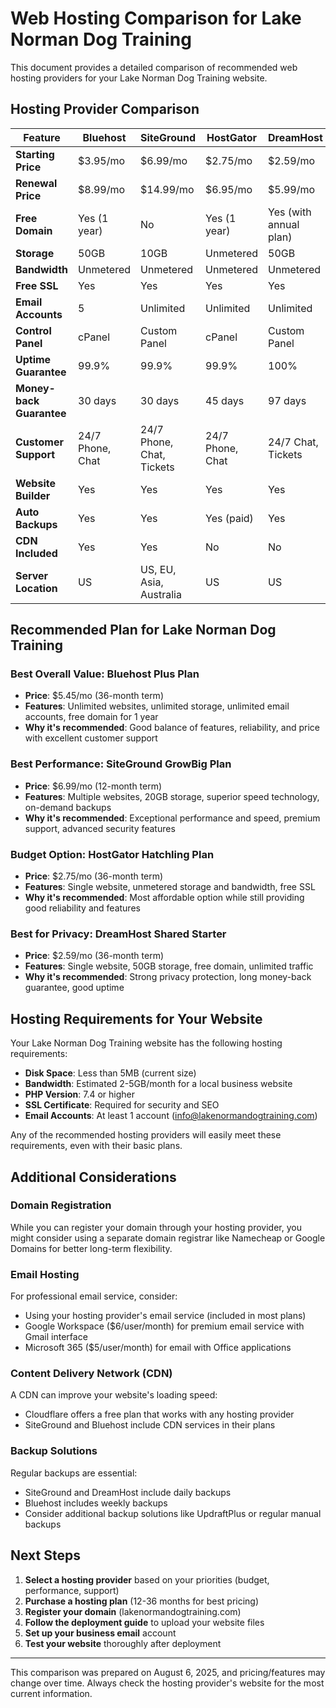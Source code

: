# Web Hosting Comparison for Lake Norman Dog Training

This document provides a detailed comparison of recommended web hosting providers for your Lake Norman Dog Training website.

## Hosting Provider Comparison

| Feature | Bluehost | SiteGround | HostGator | DreamHost |
|---------|----------|------------|-----------|-----------|
| **Starting Price** | $3.95/mo | $6.99/mo | $2.75/mo | $2.59/mo |
| **Renewal Price** | $8.99/mo | $14.99/mo | $6.95/mo | $5.99/mo |
| **Free Domain** | Yes (1 year) | No | Yes (1 year) | Yes (with annual plan) |
| **Storage** | 50GB | 10GB | Unmetered | 50GB |
| **Bandwidth** | Unmetered | Unmetered | Unmetered | Unmetered |
| **Free SSL** | Yes | Yes | Yes | Yes |
| **Email Accounts** | 5 | Unlimited | Unlimited | Unlimited |
| **Control Panel** | cPanel | Custom Panel | cPanel | Custom Panel |
| **Uptime Guarantee** | 99.9% | 99.9% | 99.9% | 100% |
| **Money-back Guarantee** | 30 days | 30 days | 45 days | 97 days |
| **Customer Support** | 24/7 Phone, Chat | 24/7 Phone, Chat, Tickets | 24/7 Phone, Chat | 24/7 Chat, Tickets |
| **Website Builder** | Yes | Yes | Yes | Yes |
| **Auto Backups** | Yes | Yes | Yes (paid) | Yes |
| **CDN Included** | Yes | Yes | No | No |
| **Server Location** | US | US, EU, Asia, Australia | US | US |

## Recommended Plan for Lake Norman Dog Training

### Best Overall Value: Bluehost Plus Plan
- **Price**: $5.45/mo (36-month term)
- **Features**: Unlimited websites, unlimited storage, unlimited email accounts, free domain for 1 year
- **Why it's recommended**: Good balance of features, reliability, and price with excellent customer support

### Best Performance: SiteGround GrowBig Plan
- **Price**: $6.99/mo (12-month term)
- **Features**: Multiple websites, 20GB storage, superior speed technology, on-demand backups
- **Why it's recommended**: Exceptional performance and speed, premium support, advanced security features

### Budget Option: HostGator Hatchling Plan
- **Price**: $2.75/mo (36-month term)
- **Features**: Single website, unmetered storage and bandwidth, free SSL
- **Why it's recommended**: Most affordable option while still providing good reliability and features

### Best for Privacy: DreamHost Shared Starter
- **Price**: $2.59/mo (36-month term)
- **Features**: Single website, 50GB storage, free domain, unlimited traffic
- **Why it's recommended**: Strong privacy protection, long money-back guarantee, good uptime

## Hosting Requirements for Your Website

Your Lake Norman Dog Training website has the following hosting requirements:

- **Disk Space**: Less than 5MB (current size)
- **Bandwidth**: Estimated 2-5GB/month for a local business website
- **PHP Version**: 7.4 or higher
- **SSL Certificate**: Required for security and SEO
- **Email Accounts**: At least 1 account (info@lakenormandogtraining.com)

Any of the recommended hosting providers will easily meet these requirements, even with their basic plans.

## Additional Considerations

### Domain Registration
While you can register your domain through your hosting provider, you might consider using a separate domain registrar like Namecheap or Google Domains for better long-term flexibility.

### Email Hosting
For professional email service, consider:
- Using your hosting provider's email service (included in most plans)
- Google Workspace ($6/user/month) for premium email service with Gmail interface
- Microsoft 365 ($5/user/month) for email with Office applications

### Content Delivery Network (CDN)
A CDN can improve your website's loading speed:
- Cloudflare offers a free plan that works with any hosting provider
- SiteGround and Bluehost include CDN services in their plans

### Backup Solutions
Regular backups are essential:
- SiteGround and DreamHost include daily backups
- Bluehost includes weekly backups
- Consider additional backup solutions like UpdraftPlus or regular manual backups

## Next Steps

1. **Select a hosting provider** based on your priorities (budget, performance, support)
2. **Purchase a hosting plan** (12-36 months for best pricing)
3. **Register your domain** (lakenormandogtraining.com)
4. **Follow the deployment guide** to upload your website files
5. **Set up your business email** account
6. **Test your website** thoroughly after deployment

---

This comparison was prepared on August 6, 2025, and pricing/features may change over time. Always check the hosting provider's website for the most current information.

